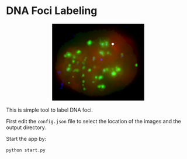 # DNA Foci Labeling

<center>
	<img src="sample_image.png" width="50%">
</center>

<!-- ![foci labelling](sample_image.png) -->

This is simple tool to label DNA foci.

First edit the `config.json` file to select the location of the images and the output directory.

Start the app by:
```
python start.py
```

